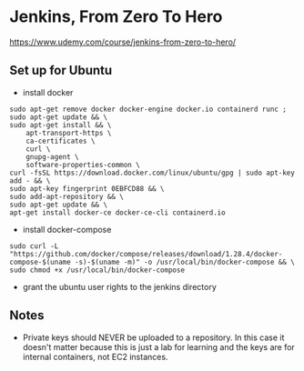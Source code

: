 # Jenkins, From Zero To Hero
https://www.udemy.com/course/jenkins-from-zero-to-hero/

## Set up for Ubuntu 

- install docker
```
sudo apt-get remove docker docker-engine docker.io containerd runc ;
sudo apt-get update && \
sudo apt-get install && \
    apt-transport-https \
    ca-certificates \
    curl \
    gnupg-agent \
    software-properties-common \
curl -fsSL https://download.docker.com/linux/ubuntu/gpg | sudo apt-key add - && \
sudo apt-key fingerprint 0EBFCD88 && \
sudo add-apt-repository && \
sudo apt-get update && \
apt-get install docker-ce docker-ce-cli containerd.io
```

- install docker-compose
```
sudo curl -L "https://github.com/docker/compose/releases/download/1.28.4/docker-compose-$(uname -s)-$(uname -m)" -o /usr/local/bin/docker-compose && \
sudo chmod +x /usr/local/bin/docker-compose
```

- grant the ubuntu user rights to the jenkins directory


## Notes
- Private keys should NEVER be uploaded to a repository. In this case it doesn't matter because this is just a lab for learning and the keys are for internal containers, not EC2 instances. 

